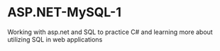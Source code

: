 # ASP.NET-MySQL-1
Working with asp.net and SQL to practice C# and learning more about utilizing SQL in web applications
